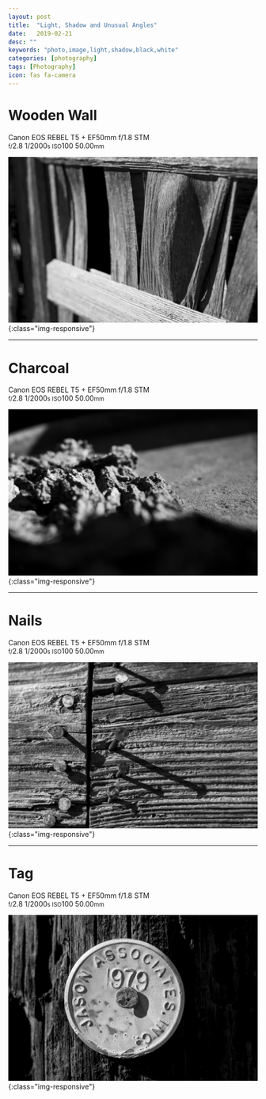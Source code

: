 ```yaml
---
layout: post
title:  "Light, Shadow and Unusual Angles"
date:   2019-02-21
desc: ""
keywords: "photo,image,light,shadow,black,white"
categories: [photography]
tags: [Photography]
icon: fas fa-camera
---
```


# Wooden Wall
Canon EOS REBEL T5 + EF50mm f/1.8 STM  
<small>f/</small>2.8 1/2000<small>s ISO</small>100 50.00<small>mm</small>

![A wooden wall](/static/assets/img/photo_class/wood_wall.jpg){:class="img-responsive"}

---

# Charcoal
Canon EOS REBEL T5 + EF50mm f/1.8 STM  
<small>f/</small>2.8 1/2000<small>s ISO</small>100 50.00<small>mm</small>

![Charcoal laying on the ground](/static/assets/img/photo_class/charcoal.jpg){:class="img-responsive"}

---

# Nails
Canon EOS REBEL T5 + EF50mm f/1.8 STM  
<small>f/</small>2.8 1/2000<small>s ISO</small>100 50.00<small>mm</small>

![Rusty nails in a wooden wall](/static/assets/img/photo_class/nails.jpg){:class="img-responsive"}

---

# Tag
Canon EOS REBEL T5 + EF50mm f/1.8 STM  
<small>f/</small>2.8 1/2000<small>s ISO</small>100 50.00<small>mm</small>

![Tag posted on a wooden poll](/static/assets/img/photo_class/tag.jpg){:class="img-responsive"}
